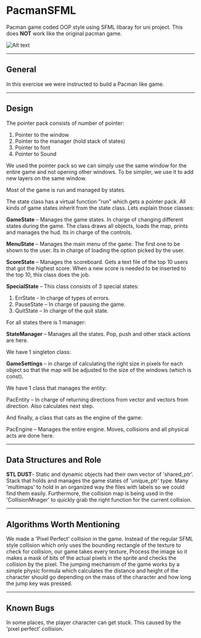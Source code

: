 # PacmanSFML
Pacman game coded OOP style using SFML libaray for uni project.
This does **NOT** work like the original pacman game.

![Alt text](https://image.ibb.co/di4C8o/Pac_Man_logo_3_E5987_B905_seeklogo_com_copy.png "Logo")
***
## **General**

In this exercise we were instructed to build a Pacman like game.

***
## **Design**

The pointer pack consists of number of pointer:

1.  Pointer to the window
2.   Pointer to the manager (hold stack of states)
3.  Pointer to font
4.  Pointer to Sound

We used the pointer pack so we can simply use the same window for the entire game and not opening other windows. To be simpler, we use it to add new layers on the same window.

Most of the game is run and managed by states.

The state class has a virtual function "run" which gets a pointer pack.  All kinds of game states inherit from the state class. Lets explain those classes:

**GameState** – Manages the game states. In charge of changing different states during the game. The class draws all objects, loads the map, prints and manages the hud. Its in charge of the controls.
           
**MenuState** – Manages the main menu of the game. The first one to be shown to the user. Its in charge of loading the option picked by the user. 

**ScoreState** – Manages the scoreboard. Gets a text file of the top 10 users that got the highest score. When a new score is needed to be inserted to the top 10, this class does the job.	

**SpecialState** – This class consists of 3 special states: 
1.  ErrState - In charge of types of errors.
2.  PauseState – In charge of pausing the game.
3.  QuitState – In charge of the quit state.

For all states there is 1 manager:

**StateManager** – Manages all the states. Pop, push and other stack actions are here.

We have 1 singleton class:

**GameSettings** – in charge of calculating the right size in pixels for each object so that the map will be adjusted to the size of the windows (which is const).  

We have 1 class that manages the entity:

PacEntity – In charge of returning directions from vector and vectors from direction. Also calculates next step.

And finally, a class that cats as the engine of the game:

PacEngine – Manages the entire engine. Moves, collisions and all physical acts are done here.


***
## **Data Structures and Role**

**STL DUST**- Static and dynamic objects had their own vector of 'shared_ptr'. Stack that holds and manages the game states of 'unique_ptr' type. Many 'multimaps' to hold in an organized way the files with labels so we could find them easily. Furthermore, the collision map is being used in the 'CollisionMnager' to quickly grab the right function for the current collision.

***
## **Algorithms Worth Mentioning**

We made a 'Pixel Perfect' collision in the game. Instead of the regular SFML style collision which only uses the bounding rectangle of the texture to check for collision, our game takes every texture, Process the image so it makes a mask of bits of the actual pixels in the sprite and checks the collision by the pixel.
The jumping mechanism of the game works by a simple physic formula which calculates the distance and height of the character should go depending on the mass of the character and how long the jump key was pressed.

***
## **Known Bugs**
In some places, the player character can get stuck. This caused by the 'pixel perfect' collision.

